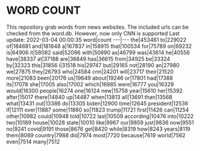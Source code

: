 # WORD COUNT
This repository grab words from news websites. The included urls can be checked from the word.db.
However, now only CNN is supported
Last update: 2022-03-04 00:00:35
word|count
---|---
the|453461
to|229022
of|184681
and|181848
a|167837
in|158915
that|100534
for|75789
on|69232
is|64906
it|58082
said|52086
with|50690
as|46799
was|43614
he|40556
have|38337
at|37188
are|36849
has|36615
from|34925
be|33324
by|32323
this|31856
i|31518
his|29747
but|29165
not|28190
an|27980
we|27875
they|26793
who|24584
cnn|24201
will|23717
their|21520
more|21083
been|20176
us|19649
about|19246
or|17801
had|17388
its|17078
she|17005
also|17002
which|16985
were|16777
you|16329
would|16300
people|16274
one|16124
new|15758
year|15610
her|15392
after|15017
there|14840
up|14487
when|13813
all|13691
than|13568
what|13431
out|13386
do|13305
biden|12900
time|12645
president|12536
if|12111
over|11887
some|11860
so|11823
trump|11721
first|11426
can|11254
other|10982
could|10948
told|10722
last|10509
according|10476
into|10222
two|10189
house|10028
state|10010
like|9967
our|9859
just|9836
now|9551
no|9241
covid|9191
those|8676
get|8420
while|8319
how|8243
years|8119
them|8089
country|7988
did|7974
most|7720
because|7619
world|7562
even|7514
many|7512
